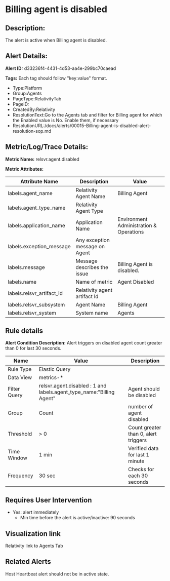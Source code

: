 # Billing agent is disabled

## Description: 
The alert is active when Billing agent is disabled.

## Alert Details:
**Alert ID:** d33236f4-4431-4d53-aa4e-299bc70caead

**Tags:**
Each tag should follow "key:value" format.

- Type:Platform
- Group:Agents
- PageType:RelativityTab
- PageID:
- CreatedBy:Relativity
- ResolutionText:Go to the Agents tab and filter for Billing agent for which the Enabled value is No. Enable them, if necessary
- ResolutionURL:/docs/alerts/00015-Billing-agent-is-disabled-alert-resolution-sop.md
  
## Metric/Log/Trace Details:
**Metric Name:** relsvr.agent.disabled

**Metric Attributes:**

|Attribute Name|Description|Value|
|-------|---|--|
|labels.agent_name|Relativity Agent Name|Billing Agent|
|labels.agent_type_name|Relativity Agent Type|
|labels.application_name|Application Name|Environment Administration & Operations|
|labels.exception_message|Any exception message on Agent||
|labels.message|Message describes the issue|Billing Agent is disabled.|
|labels.name|Name of metric|Agent Disabled|
|labels.relsvr_artifact_id|Relativity agent artifact Id||
|labels.relsvr_subsystem|Agent Name|Billing Agent|
|labels.relsvr_system|System name|Agents|

## Rule details
**Alert Condition Description:** Alert triggers on disabled agent count greater than 0 for last 30 seconds.

|Name|Value|Description|
|-|-|-|
|Rule Type| Elastic Query||
|Data View| metrics-*||
|Filter Query|relsvr.agent.disabled : 1 and labels.agent_type_name:"Billing Agent" |Agent should be disabled|
|Group| Count|number of agent disabled|
|Threshold| > 0| Count greater than 0, alert triggers|
|Time Window| 1 min| Verified data for last 1 minute|
|Frequency| 30 sec|Checks for each 30 seconds|

## Requires User Intervention
- Yes: alert immediately
  - Min time before the alert is active/inactive: 90 seconds

## Visualization link
Relativity link to Agents Tab

## Related Alerts
Host Heartbeat alert should not be in active state.


